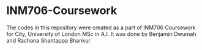 # INM706-Coursework

The codes in this repository were created as a part of INM706 Coursework for City, University of London MSc in A.I. It was done by Benjamin Dwumah and Rachana Shantappa Bhankur
